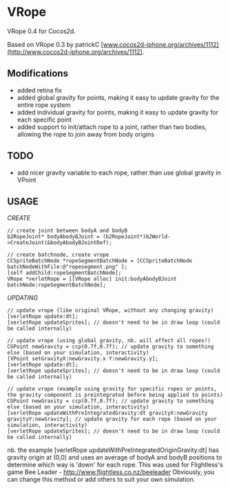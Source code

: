 VRope
=====

VRope 0.4 for Cocos2d.

Based on VRope 0.3 by patrickC [www.cocos2d-iphone.org/archives/1112](http://www.cocos2d-iphone.org/archives/1112).

Modifications
--------------
- added retina fix
- added global gravity for points, making it easy to update gravity for the entire rope system
- added individual gravity for points, making it easy to update gravity for each specific point
- added support to init/attach rope to a joint, rather than two bodies, allowing the rope to join away from body origins

TODO
-----
- add nicer gravity variable to each rope, rather than use global gravity in VPoint

USAGE
-----

*CREATE*

    // create joint between bodyA and bodyB
    b2RopeJoint* bodyAbodyBJoint = (b2RopeJoint*)b2World->CreateJoint(&bodyAbodyBJointDef);
    
    // create batchnode, create vrope
    CCSpriteBatchNode *ropeSegmentBatchNode = [CCSpriteBatchNode batchNodeWithFile:@"ropesegment.png" ];
    [self addChild:ropeSegmentBatchNode];
    VRope *verletRope = [[VRope alloc] init:bodyAbodyBJoint batchNode:ropeSegmentBatchNode];
 
*UPDATING*

    // update vrope (like original VRope, without any changing gravity)
    [verletRope update:dt];
    [verletRope updateSprites]; // doesn't need to be in draw loop (could be called internally)
 
    // update vrope (using global gravity, nb. will affect all ropes!)
    CGPoint newGravity = ccp(0.7f,0.7f); // update gravity to something else (based on your simulation, interactivity)
    [VPoint setGravityX:newGravity.x Y:newGravity.y];
    [verletRope update:dt];
    [verletRope updateSprites]; // doesn't need to be in draw loop (could be called internally)
 
    // update vrope (example using gravity for specific ropes or points, the gravity component is preintegrated before being applied to points)
    CGPoint newGravity = ccp(0.7f,0.7f); // update gravity to something else (based on your simulation, interactivity)
    [verletRope updateWithPreIntegratedGravity:dt gravityX:newGravity gravityY:newGravity]; // update gravity for each rope (based on your simulation, interactivity)
    [verletRope updateSprites]; // doesn't need to be in draw loop (could be called internally)


nb. the example [verletRope updateWithPreIntegratedOriginGravity:dt] has gravity origin at (0,0) and uses
  an average of bodyA and bodyB positions to determine which way is 'down' for each rope.
  This was used for Flightless's game Bee Leader - http://www.flightless.co.nz/beeleader 
  Obviously, you can change this method or add others to suit your own simulation.
